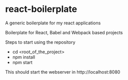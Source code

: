 # react-boilerplate
A generic boilerplate for my react applications

Boilerplate for React, Babel and Webpack based projects

Steps to start using the repository
- cd <root_of_the_project>
- npm install
- npm start

This should start the webserver in http://localhost:8080

